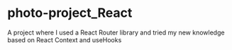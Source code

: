 # photo-project_React
A project where I used a React Router library and tried my new knowledge based on React Context and useHooks
